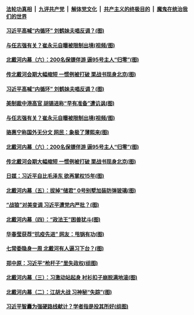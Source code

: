

####  [法轮功真相](../../../../basic/blob/master/README.md?t=08100302) &nbsp;|&nbsp; [九评共产党](../../../../9ping.md/blob/master/README.md?t=08100302) &nbsp;|&nbsp; [解体党文化](../../../../jtdwh.md/blob/master/README.md?t=08100302)  &nbsp;|&nbsp; [共产主义的终极目的](../../../../gczydzjmd.md/blob/master/README.md?t=08100302) &nbsp;|&nbsp; [魔鬼在统治我们的世界](../../../../mgztzwmdsj.md/blob/master/README.md?t=08100302) 

#### [习近平高喊“内循环” 刘鹤妹夫唱反调？(图)](../pages/p2/942381.md?t=08100302) 


#### [与任志强有关？崔永元自曝被限制出境(视频/图)](../pages/p2/942344.md?t=08100302) 

#### [北戴河内幕（六）：200名保镖伴游 逼95号主人“归零”(图)](../pages/p2/942280.md?t=08100302) 

#### [传北戴河会期大幅缩短 一惯例被打破 栗战书现身北京(图)](../pages/p2/942259.md?t=08100302) 


#### [习近平高喊“内循环” 刘鹤妹夫唱反调？(图)](../pages/p2/942381.md?t=08100302) 


#### [美制裁中港高官 胡锡进称“早有准备”遭讥讽(图)](../pages/p2/942343.md?t=08100302) 

#### [与任志强有关？崔永元自曝被限制出境(视频/图)](../pages/p2/942344.md?t=08100302) 

#### [骆惠宁称国外无分文 网民：象极了薄熙来(图)](../pages/p2/942331.md?t=08100302) 

#### [北戴河内幕（六）：200名保镖伴游 逼95号主人“归零”(图)](../pages/p2/942280.md?t=08100302) 

#### [传北戴河会期大幅缩短 一惯例被打破 栗战书现身北京(图)](../pages/p2/942259.md?t=08100302) 


#### [日媒：习近平自比毛泽东 欲再掌权15年(图)](../pages/p2/942263.md?t=08100302) 

#### [北戴河内幕（五）：拔掉“储君” 0号别墅加装防弹玻璃(图)](../pages/p2/942187.md?t=08100302) 

#### [“战狼”对美变调 习近平遭党内严批？(图)](../pages/p2/942200.md?t=08100302) 


#### [北戴河内幕（四）：“政法王”困兽犹斗(图)](../pages/p2/942184.md?t=08100302) 

#### [华春莹获荐“抗疫先进” 网友：甩锅有功(图)](../pages/p2/942163.md?t=08100302) 

#### [七常委隐身一周 北戴河有人逼习下台？(图)](../pages/p2/942146.md?t=08100302) 

#### [郑中原：习近平“枪杆子”里失政权(组图)](../pages/p2/940401.md?t=08100302) 

#### [北戴河内幕（三）：习激动站起身 衬衫扣子崩脱满地滚(图)](../pages/p2/942072.md?t=08100302) 


#### [北戴河内幕（二）：江胡大战 习神秘“失踪”(图)](../pages/p2/942068.md?t=08100302) 

#### [习近平智囊为强硬路线献计？学者指是投其所好(组图)](../pages/p2/942000.md?t=08100302) 

